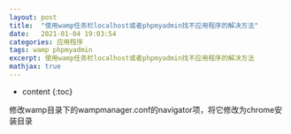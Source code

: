 ```yaml
---
layout: post
title:  "使用wamp任务栏localhost或者phpmyadmin找不应用程序的解决方法"
date:   2021-01-04 19:03:54
categories: 应用程序
tags: wamp phpmyadmin
excerpt: 使用wamp任务栏localhost或者phpmyadmin找不应用程序的解决方法
mathjax: true
---
```


* content
{:toc}

修改wamp目录下的wampmanager.conf的navigator项，将它修改为chrome安装目录


